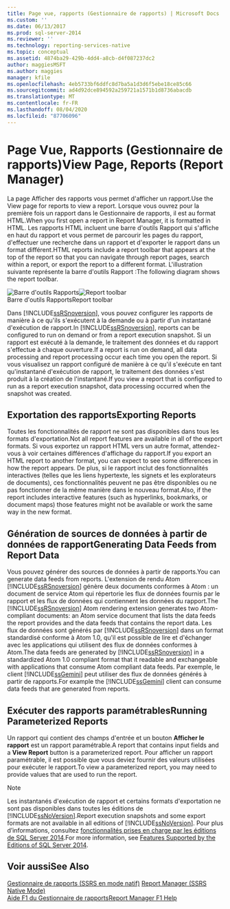 ```yaml
---
title: Page vue, rapports (Gestionnaire de rapports) | Microsoft Docs
ms.custom: ''
ms.date: 06/13/2017
ms.prod: sql-server-2014
ms.reviewer: ''
ms.technology: reporting-services-native
ms.topic: conceptual
ms.assetid: 4874ba29-429b-4dd4-a8cb-d4f087237dc2
author: maggiesMSFT
ms.author: maggies
manager: kfile
ms.openlocfilehash: 4eb5733bf6ddfc8d7ba5a1d3d6f5ebe18ce85c66
ms.sourcegitcommit: ad4d92dce894592a259721a1571b1d8736abacdb
ms.translationtype: MT
ms.contentlocale: fr-FR
ms.lasthandoff: 08/04/2020
ms.locfileid: "87706096"
---
```

# <a name="view-page-reports-report-manager"></a><span data-ttu-id="5c2fb-102">Page Vue, Rapports (Gestionnaire de rapports)</span><span class="sxs-lookup"><span data-stu-id="5c2fb-102">View Page, Reports (Report Manager)</span></span>
  <span data-ttu-id="5c2fb-103">La page Afficher des rapports vous permet d'afficher un rapport.</span><span class="sxs-lookup"><span data-stu-id="5c2fb-103">Use the View page for reports to view a report.</span></span> <span data-ttu-id="5c2fb-104">Lorsque vous ouvrez pour la première fois un rapport dans le Gestionnaire de rapports, il est au format HTML.</span><span class="sxs-lookup"><span data-stu-id="5c2fb-104">When you first open a report in Report Manager, it is formatted in HTML.</span></span> <span data-ttu-id="5c2fb-105">Les rapports HTML incluent une barre d'outils Rapport qui s'affiche en haut du rapport et vous permet de parcourir les pages du rapport, d'effectuer une recherche dans un rapport et d'exporter le rapport dans un format différent.</span><span class="sxs-lookup"><span data-stu-id="5c2fb-105">HTML reports include a report toolbar that appears at the top of the report so that you can navigate through report pages, search within a report, or export the report to a different format.</span></span> <span data-ttu-id="5c2fb-106">L'illustration suivante représente la barre d'outils Rapport :</span><span class="sxs-lookup"><span data-stu-id="5c2fb-106">The following diagram shows the report toolbar.</span></span>  
  
 <span data-ttu-id="5c2fb-107">![Barre d'outils Rapports](media/htmlviewer-toolbar.gif "Barre d'outils Rapports")</span><span class="sxs-lookup"><span data-stu-id="5c2fb-107">![Report toolbar](media/htmlviewer-toolbar.gif "Report toolbar")</span></span>  
<span data-ttu-id="5c2fb-108">Barre d'outils Rapports</span><span class="sxs-lookup"><span data-stu-id="5c2fb-108">Report toolbar</span></span>  
  
 <span data-ttu-id="5c2fb-109">Dans [!INCLUDE[ssRSnoversion](../includes/ssrsnoversion-md.md)], vous pouvez configurer les rapports de manière à ce qu'ils s'exécutent à la demande ou à partir d'un instantané d'exécution de rapport.</span><span class="sxs-lookup"><span data-stu-id="5c2fb-109">In [!INCLUDE[ssRSnoversion](../includes/ssrsnoversion-md.md)], reports can be configured to run on demand or from a report execution snapshot.</span></span> <span data-ttu-id="5c2fb-110">Si un rapport est exécuté à la demande, le traitement des données et du rapport s'effectue à chaque ouverture.</span><span class="sxs-lookup"><span data-stu-id="5c2fb-110">If a report is run on demand, all data processing and report processing occur each time you open the report.</span></span> <span data-ttu-id="5c2fb-111">Si vous visualisez un rapport configuré de manière à ce qu'il s'exécute en tant qu'instantané d'exécution de rapport, le traitement des données s'est produit à la création de l'instantané.</span><span class="sxs-lookup"><span data-stu-id="5c2fb-111">If you view a report that is configured to run as a report execution snapshot, data processing occurred when the snapshot was created.</span></span>  
  
## <a name="exporting-reports"></a><span data-ttu-id="5c2fb-112">Exportation des rapports</span><span class="sxs-lookup"><span data-stu-id="5c2fb-112">Exporting Reports</span></span>  
 <span data-ttu-id="5c2fb-113">Toutes les fonctionnalités de rapport ne sont pas disponibles dans tous les formats d'exportation.</span><span class="sxs-lookup"><span data-stu-id="5c2fb-113">Not all report features are available in all of the export formats.</span></span> <span data-ttu-id="5c2fb-114">Si vous exportez un rapport HTML vers un autre format, attendez-vous à voir certaines différences d'affichage du rapport.</span><span class="sxs-lookup"><span data-stu-id="5c2fb-114">If you export an HTML report to another format, you can expect to see some differences in how the report appears.</span></span> <span data-ttu-id="5c2fb-115">De plus, si le rapport inclut des fonctionnalités interactives (telles que les liens hypertexte, les signets et les explorateurs de documents), ces fonctionnalités peuvent ne pas être disponibles ou ne pas fonctionner de la même manière dans le nouveau format.</span><span class="sxs-lookup"><span data-stu-id="5c2fb-115">Also, if the report includes interactive features (such as hyperlinks, bookmarks, or document maps) those features might not be available or work the same way in the new format.</span></span>  
  
## <a name="generating-data-feeds-from-report-data"></a><span data-ttu-id="5c2fb-116">Génération de sources de données à partir de données de rapport</span><span class="sxs-lookup"><span data-stu-id="5c2fb-116">Generating Data Feeds from Report Data</span></span>  
 <span data-ttu-id="5c2fb-117">Vous pouvez générer des sources de données à partir de rapports.</span><span class="sxs-lookup"><span data-stu-id="5c2fb-117">You can generate data feeds from reports.</span></span> <span data-ttu-id="5c2fb-118">L'extension de rendu Atom [!INCLUDE[ssRSnoversion](../includes/ssrsnoversion-md.md)] génère deux documents conformes à Atom : un document de service Atom qui répertorie les flux de données fournis par le rapport et les flux de données qui contiennent les données du rapport.</span><span class="sxs-lookup"><span data-stu-id="5c2fb-118">The [!INCLUDE[ssRSnoversion](../includes/ssrsnoversion-md.md)] Atom rendering extension generates two Atom-compliant documents: an Atom service document that lists the data feeds the report provides and the data feeds that contains the report data.</span></span> <span data-ttu-id="5c2fb-119">Les flux de données sont générés par [!INCLUDE[ssRSnoversion](../includes/ssrsnoversion-md.md)] dans un format standardisé conforme à Atom 1.0, qu'il est possible de lire et d'échanger avec les applications qui utilisent des flux de données conformes à Atom.</span><span class="sxs-lookup"><span data-stu-id="5c2fb-119">The data feeds are generated by [!INCLUDE[ssRSnoversion](../includes/ssrsnoversion-md.md)] in a standardized Atom 1.0 compliant format that it readable and exchangeable with applications that consume Atom compliant data feeds.</span></span> <span data-ttu-id="5c2fb-120">Par exemple, le client [!INCLUDE[ssGemini](../includes/ssgemini-md.md)] peut utiliser des flux de données générés à partir de rapports.</span><span class="sxs-lookup"><span data-stu-id="5c2fb-120">For example the [!INCLUDE[ssGemini](../includes/ssgemini-md.md)] client can consume data feeds that are generated from reports.</span></span>  
  
## <a name="running-parameterized-reports"></a><span data-ttu-id="5c2fb-121">Exécuter des rapports paramétrables</span><span class="sxs-lookup"><span data-stu-id="5c2fb-121">Running Parameterized Reports</span></span>  
 <span data-ttu-id="5c2fb-122">Un rapport qui contient des champs d'entrée et un bouton **Afficher le rapport** est un rapport paramétrable.</span><span class="sxs-lookup"><span data-stu-id="5c2fb-122">A report that contains input fields and a **View Report** button is a parameterized report.</span></span> <span data-ttu-id="5c2fb-123">Pour afficher un rapport paramétrable, il est possible que vous deviez fournir des valeurs utilisées pour exécuter le rapport.</span><span class="sxs-lookup"><span data-stu-id="5c2fb-123">To view a parameterized report, you may need to provide values that are used to run the report.</span></span>  
  
> [!NOTE]  
>  <span data-ttu-id="5c2fb-124">Les instantanés d'exécution de rapport et certains formats d'exportation ne sont pas disponibles dans toutes les éditions de [!INCLUDE[ssNoVersion](../includes/ssnoversion-md.md)].</span><span class="sxs-lookup"><span data-stu-id="5c2fb-124">Report execution snapshots and some export formats are not available in all editions of [!INCLUDE[ssNoVersion](../includes/ssnoversion-md.md)].</span></span> <span data-ttu-id="5c2fb-125">Pour plus d’informations, consultez [fonctionnalités prises en charge par les éditions de SQL Server 2014](../../2014/getting-started/features-supported-by-the-editions-of-sql-server-2014.md).</span><span class="sxs-lookup"><span data-stu-id="5c2fb-125">For more information, see [Features Supported by the Editions of SQL Server 2014](../../2014/getting-started/features-supported-by-the-editions-of-sql-server-2014.md).</span></span>  
  
## <a name="see-also"></a><span data-ttu-id="5c2fb-126">Voir aussi</span><span class="sxs-lookup"><span data-stu-id="5c2fb-126">See Also</span></span>  
 <span data-ttu-id="5c2fb-127">[Gestionnaire de rapports &#40;SSRS en mode natif&#41;](../../2014/reporting-services/report-manager-ssrs-native-mode.md) </span><span class="sxs-lookup"><span data-stu-id="5c2fb-127">[Report Manager  &#40;SSRS Native Mode&#41;](../../2014/reporting-services/report-manager-ssrs-native-mode.md) </span></span>  
 [<span data-ttu-id="5c2fb-128">Aide F1 du Gestionnaire de rapports</span><span class="sxs-lookup"><span data-stu-id="5c2fb-128">Report Manager F1 Help</span></span>](../../2014/reporting-services/report-manager-f1-help.md)  
  
  
